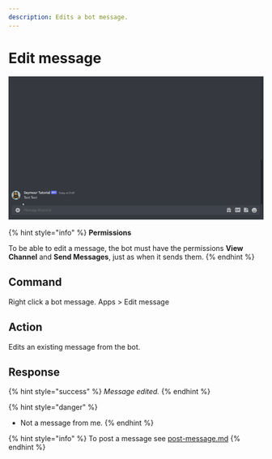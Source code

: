 ```yaml
---
description: Edits a bot message.
---
```


# Edit message

![](../.gitbook/assets/Seymour-Edit-Message.gif)

{% hint style="info" %}
**Permissions**

To be able to edit a message, the bot must have the permissions **View Channel** and **Send Messages**, just as when it sends them.
{% endhint %}

## Command

Right click a bot message. Apps > Edit message

## Action

Edits an existing message from the bot.

## Response

{% hint style="success" %}
_Message edited._
{% endhint %}

{% hint style="danger" %}
* Not a message from me.
{% endhint %}



{% hint style="info" %}
To post a message see [post-message.md](post-message.md "mention")
{% endhint %}
